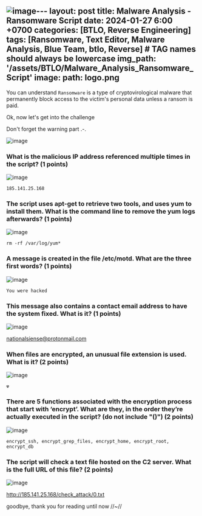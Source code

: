 ![image](https://github.com/zs0b/zs0b.github.io/assets/118095276/13d19643-85f4-433f-96ff-1da47480630d)---
layout: post
title: Malware Analysis - Ransomware Script
date: 2024-01-27 6:00 +0700
categories: [BTLO, Reverse Engineering]
tags: [Ransomware, Text Editor, Malware Analysis, Blue Team, btlo, Reverse]     # TAG names should always be lowercase
img_path: '/assets/BTLO/Malware_Analysis_Ransomware_Script'
image: 
  path: logo.png
--- 

You can understand `Ransomware` is a type of cryptovirological malware that permanently block access to the victim's personal data unless a ransom is paid.

Ok, now let's get into the challenge

Don't forget the warning part .-.

![image](https://github.com/zs0b/zs0b.github.io/assets/118095276/5b490e45-73f3-4a5a-b544-ce7382165b99)

### What is the malicious IP address referenced multiple times in the script? (1 points)

![image](https://github.com/zs0b/zs0b.github.io/assets/118095276/70f3b012-da49-4984-8569-7dba7e7fcfe0)

`185.141.25.168`

### The script uses apt-get to retrieve two tools, and uses yum to install them. What is the command line to remove the yum logs afterwards? (1 points)

![image](https://github.com/zs0b/zs0b.github.io/assets/118095276/e7e4ed7b-05ed-4309-8841-f61fe7c3dee8)

`rm -rf /var/log/yum*`

### A message is created in the file /etc/motd. What are the three first words? (1 points)

![image](https://github.com/zs0b/zs0b.github.io/assets/118095276/b9bcccf3-c8a4-44e2-83f7-74e04788d8c2)

`You were hacked`

### This message also contains a contact email address to have the system fixed. What is it? (1 points)

![image](https://github.com/zs0b/zs0b.github.io/assets/118095276/4dd8ad92-d64c-4016-afc2-f700c5ee4961)

nationalsiense@protonmail.com

### When files are encrypted, an unusual file extension is used. What is it? (2 points)

![image](https://github.com/zs0b/zs0b.github.io/assets/118095276/bc43a154-6b67-49d5-9513-44b5f98355b7)

`☢` 

### There are 5 functions associated with the encryption process that start with ‘encrypt’. What are they, in the order they’re actually executed in the script? (do not include "()") (2 points)

![image](https://github.com/zs0b/zs0b.github.io/assets/118095276/7a5d58b5-f248-4f5e-bcf5-de64680909e0)

`encrypt_ssh, encrypt_grep_files, encrypt_home, encrypt_root, encrypt_db`

### The script will check a text file hosted on the C2 server. What is the full URL of this file? (2 points)

![image](https://github.com/zs0b/zs0b.github.io/assets/118095276/0e73bc59-3e0f-4a5f-b383-c99823e074aa)

http://185.141.25.168/check_attack/0.txt

goodbye, thank you for reading until now //~//





